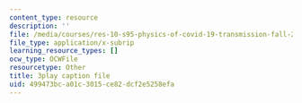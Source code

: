 ```yaml
---
content_type: resource
description: ''
file: /media/courses/res-10-s95-physics-of-covid-19-transmission-fall-2020/499473bca01c3015ce82dcf2e5258efa_Nt44I1OYkFw.srt
file_type: application/x-subrip
learning_resource_types: []
ocw_type: OCWFile
resourcetype: Other
title: 3play caption file
uid: 499473bc-a01c-3015-ce82-dcf2e5258efa
---
```

